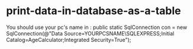 # print-data-in-database-as-a-table

You should use your pc's name in : public static SqlConnection con = new SqlConnection(@"Data Source=YOURPCSNAME\SQLEXPRESS;Initial Catalog=AgeCalculator;Integrated Security=True");
